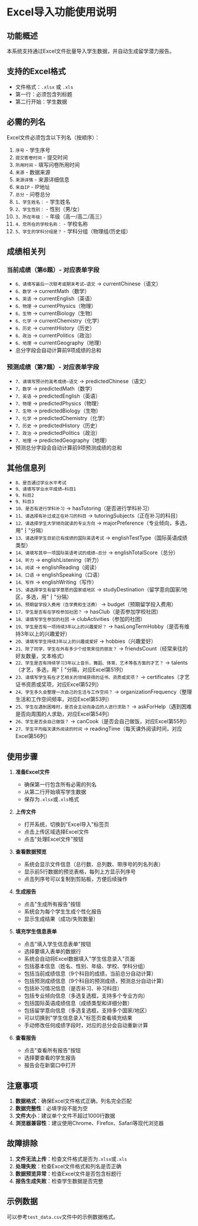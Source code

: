 # Excel导入功能使用说明

## 功能概述
本系统支持通过Excel文件批量导入学生数据，并自动生成留学潜力报告。

## 支持的Excel格式
- 文件格式：`.xlsx` 或 `.xls`
- 第一行：必须包含列标题
- 第二行开始：学生数据

## 必需的列名
Excel文件必须包含以下列名（按顺序）：

1. `序号` - 学生序号
2. `提交答卷时间` - 提交时间
3. `所用时间` - 填写问卷所用时间
4. `来源` - 数据来源
5. `来源详情` - 来源详细信息
6. `来自IP` - IP地址
7. `总分` - 问卷总分
8. `1、学生姓名：` - 学生姓名
9. `2、学生性别：` - 性别（男/女）
10. `3、所在年级：` - 年级（高一/高二/高三）
11. `4、您所在的学校名称：` - 学校名称
12. `5、学生的学科分组是？` - 学科分组（物理组/历史组）

## 成绩相关列
### 当前成绩（第6题）- 对应表单字段
- `6、请填写最后一次联考或期末考试—语文` → currentChinese（语文）
- `6、数学` → currentMath（数学）
- `6、英语` → currentEnglish（英语）
- `6、物理` → currentPhysics（物理）
- `6、生物` → currentBiology（生物）
- `6、化学` → currentChemistry（化学）
- `6、历史` → currentHistory（历史）
- `6、政治` → currentPolitics（政治）
- `6、地理` → currentGeography（地理）
- 总分字段会自动计算前9项成绩的总和

### 预测成绩（第7题）- 对应表单字段
- `7、请填写预计的高考成绩—语文` → predictedChinese（语文）
- `7、数学` → predictedMath（数学）
- `7、英语` → predictedEnglish（英语）
- `7、物理` → predictedPhysics（物理）
- `7、生物` → predictedBiology（生物）
- `7、化学` → predictedChemistry（化学）
- `7、历史` → predictedHistory（历史）
- `7、政治` → predictedPolitics（政治）
- `7、地理` → predictedGeography（地理）
- 预测总分字段会自动计算前9项预测成绩的总和

## 其他信息列
- `8、是否通过学业水平考试`
- `9、请填写学业水平成绩—科目1`
- `9、科目2`
- `9、科目3`
- `10、是否有进行学科补习` → hasTutoring（是否进行学科补习）
- `11、请选择有补过或正在补习的科目` → tutoringSubjects（正在补习的科目）
- `12、请选择学生大学倾向就读的专业方向` → majorPreference（专业倾向，多选，用"┋"分隔）
- `13、请选择学生目前已有成绩的国际英语考试` → englishTestType（国际英语成绩类型）
- `14、请填写其中一项国际英语考试的成绩—总分` → englishTotalScore（总分）
- `14、听力` → englishListening（听力）
- `14、阅读` → englishReading（阅读）
- `14、口语` → englishSpeaking（口语）
- `14、写作` → englishWriting（写作）
- `15、请选择学生有留学意愿的国家或地区` → studyDestination（留学意向国家/地区，多选，用"┋"分隔）
- `16、预期留学投入费用（含学费和生活费）` → budget（预期留学投入费用）
- `17、学生是否有在学校参加社团？` → hasClub（是否参加学校社团）
- `18、请填写学生参加的社团` → clubActivities（参加的社团）
- `19、学生是否有一项持续3年以上的兴趣爱好？` → hasLongTermHobby（是否有维持3年以上的兴趣爱好）
- `20、请填写学生持续3年以上的兴趣或爱好` → hobbies（兴趣爱好）
- `21、除了同学，学生在外有多少个经常来往的朋友？` → friendsCount（经常来往的好友数量，文本格式）
- `22、学生是否有持续学习3年以上音乐、舞蹈、体育、艺术等各方面的才艺？` → talents（才艺，多选，用"┋"分隔，对应Excel第51列）
- `23、请填写学生有在才艺相关的领域获得的证书、资质或奖项？` → certificates（才艺证书资质或奖项，对应Excel第52列）
- `24、学生多久会整理一次自己的生活与工作空间？` → organizationFrequency（整理生活和工作空间频率，对应Excel第53列）
- `25、学生在遇到困难时，是否会主动向身边的人进行求助？` → askForHelp（遇到困难是否向周围的人求助，对应Excel第54列）
- `26、学生是否会自己做饭？` → canCook（是否会自己做饭，对应Excel第55列）
- `27、学生平均每天课外阅读的时间` → readingTime（每天课外阅读时间，对应Excel第56列）

## 使用步骤

1. **准备Excel文件**
   - 确保第一行包含所有必需的列名
   - 从第二行开始填写学生数据
   - 保存为`.xlsx`或`.xls`格式

2. **上传文件**
   - 打开系统，切换到"Excel导入"标签页
   - 点击上传区域选择Excel文件
   - 点击"处理Excel文件"按钮

3. **查看数据预览**
   - 系统会显示文件信息（总行数、总列数、带序号的列名列表）
   - 显示前5行数据的预览表格，每列上方显示列序号
   - 点击列序号可以复制到剪贴板，方便后续操作

4. **生成报告**
   - 点击"生成所有报告"按钮
   - 系统会为每个学生生成个性化报告
   - 显示生成结果（成功/失败数量）

5. **填充学生信息表单**
   - 点击"填入学生信息表单"按钮
   - 选择要填入表单的数据行
   - 系统会自动将Excel数据填入"学生信息录入"页面
   - 包括基本信息（姓名、性别、年级、学校、学科分组）
   - 包括当前成绩信息（9个科目的成绩，当前总分自动计算）
   - 包括预测成绩信息（9个科目的预测成绩，预测总分自动计算）
   - 包括补习情况信息（是否补习、补习科目）
   - 包括专业倾向信息（多选复选框，支持多个专业方向）
   - 包括国际英语成绩信息（成绩类型和详细分数）
   - 包括留学意向信息（多选复选框，支持多个国家/地区）
   - 可以切换到"学生信息录入"标签页查看填充结果
   - 手动修改任何成绩字段时，对应的总分会自动重新计算

6. **查看报告**
   - 点击"查看所有报告"按钮
   - 选择要查看的学生报告
   - 报告会在新窗口中打开

## 注意事项

1. **数据格式**：确保Excel文件格式正确，列名完全匹配
2. **数据完整性**：必填字段不能为空
3. **文件大小**：建议单个文件不超过1000行数据
4. **浏览器兼容性**：建议使用Chrome、Firefox、Safari等现代浏览器

## 故障排除

1. **文件无法上传**：检查文件格式是否为`.xlsx`或`.xls`
2. **处理失败**：检查Excel文件格式和列名是否正确
3. **数据预览异常**：检查Excel文件是否包含标题行
4. **报告生成失败**：检查学生数据是否完整

## 示例数据
可以参考`test_data.csv`文件中的示例数据格式。
